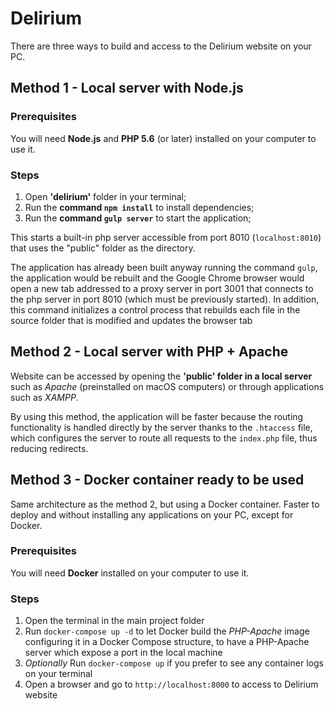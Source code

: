 # Delirium

There are three ways to build and access to the Delirium website on your PC.

## Method 1 - Local server with Node.js

### Prerequisites
You will need **Node.js** and **PHP 5.6** (or later) installed on your computer to use it.

### Steps
1. Open **'delirium'** folder in your terminal;
2. Run the **command `npm install`** to install dependencies;
3. Run the **command `gulp server`** to start the application;

This starts a built-in php server accessible from port 8010 (`localhost:8010`)
that uses the "public" folder as the directory.

The application has already been built anyway running the command `gulp`,
the application would be rebuilt and the Google Chrome browser would open a new tab
addressed to a proxy server in port 3001 that connects to the php server in port
8010 (which must be previously started). In addition, this command initializes a control process that rebuilds each file in the source folder that is modified and updates the browser tab

## Method 2 - Local server with PHP + Apache

Website can be accessed by opening the **'public' folder in a local server** such as _Apache_ (preinstalled on macOS computers) or through applications such as _XAMPP_.

By using this method, the application will be faster because the routing functionality is handled directly by the server thanks to the `.htaccess` file, which configures the server to route all requests to the `index.php` file, thus reducing redirects.

## Method 3 - Docker container ready to be used

Same architecture as the method 2, but using a Docker container. Faster to deploy and without installing any applications on your PC, except for Docker.

### Prerequisites
You will need **Docker** installed on your computer to use it.

### Steps
1. Open the terminal in the main project folder
2. Run `docker-compose up -d` to let Docker build the *PHP-Apache* image configuring it in a Docker Compose structure, to have a PHP-Apache server which expose a port in the local machine
3. *Optionally* Run `docker-compose up` if you prefer to see any container logs on your terminal
4. Open a browser and go to `http://localhost:8000` to access to Delirium website
